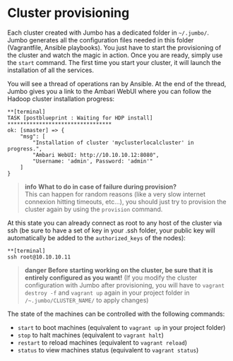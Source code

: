 # Cluster provisioning

Each cluster created with Jumbo has a dedicated folder in `~/.jumbo/`. Jumbo generates all the configuration files needed in this folder (Vagrantfile, Ansible playbooks). You just have to start the provisioning of the cluster and watch the magic in action. Once you are ready, simply use the `start` command. The first time you start your cluster, it will launch the installation of all the services. 

You will see a thread of operations ran by Ansible. At the end of the thread, Jumbo gives you a link to the Ambari WebUI where you can follow the Hadoop cluster installation progress:

```shell
**[terminal]
TASK [postblueprint : Waiting for HDP install] *********************************
ok: [smaster] => {
    "msg": [
        "Installation of cluster 'myclusterlocalcluster' in progress.", 
        "Ambari WebUI: http://10.10.10.12:8080", 
        "Username: 'admin', Password: 'admin'"
    ]
}
```

> **info**
> **What to do in case of failure during provision?**  
> This can happen for random reasons (like a very slow internet connexion hitting timeouts, etc...), you should just try to provision the cluster again by using the `provision` command.

At this state you can already connect as root to any host of the cluster via ssh (be sure to have a set of key in your .ssh folder, your public key will automatically be added to the `authorized_keys` of the nodes):

```shell
**[terminal]
ssh root@10.10.10.11
```

> **danger**
> **Before starting working on the cluster, be sure that it is entirely configured as you want!** (If you modify the cluster configuration with Jumbo after provisioning, you will have to `vagrant destroy -f` and `vagrant up` again in your project folder in `/~.jumbo/CLUSTER_NAME/` to apply changes)  

The state of the machines can be controlled with the following commands:
- `start` to boot machines (equivalent to `vagrant up` in your project folder)
- `stop` to halt machines (equivalent to `vagrant halt`)
- `restart` to reload machines (equivalent to `vagrant reload`)
- `status` to view machines status (equivalent to `vagrant status`)
